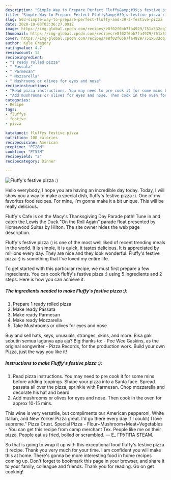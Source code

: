 ```yaml
---
description: "Simple Way to Prepare Perfect Fluffy&amp;#39;s festive pizza :)"
title: "Simple Way to Prepare Perfect Fluffy&amp;#39;s festive pizza :)"
slug: 503-simple-way-to-prepare-perfect-fluffy-and-39-s-festive-pizza
date: 2020-10-03T03:36:27.091Z
image: https://img-global.cpcdn.com/recipes/e8f02f6bb7fa4929/751x532cq70/fluffys-festive-pizza-recipe-main-photo.jpg
thumbnail: https://img-global.cpcdn.com/recipes/e8f02f6bb7fa4929/751x532cq70/fluffys-festive-pizza-recipe-main-photo.jpg
cover: https://img-global.cpcdn.com/recipes/e8f02f6bb7fa4929/751x532cq70/fluffys-festive-pizza-recipe-main-photo.jpg
author: Kyle Gregory
ratingvalue: 4.7
reviewcount: 12
recipeingredient:
- "1 ready rolled pizza"
- " Passata"
- " Parmesan"
- " Mozzarella"
- " Mushrooms or olives for eyes and nose"
recipeinstructions:
- "Read pizza instructions. You may need to pre cook it for some mins before adding toppings. Shape your pizza into a Santa face. Spread passata all over the pizza, sprinkle with Parmesan. Chop mozzarella and decorate his hat and beard"
- "Add mushrooms or olives for eyes and nose. Then cook in the oven for approx 10-15 mins."
categories:
- Recipe
tags:
- fluffys
- festive
- pizza

katakunci: fluffys festive pizza 
nutrition: 100 calories
recipecuisine: American
preptime: "PT28M"
cooktime: "PT57M"
recipeyield: "2"
recipecategory: Dinner

---
```



![Fluffy&#39;s festive pizza :)](https://img-global.cpcdn.com/recipes/e8f02f6bb7fa4929/751x532cq70/fluffys-festive-pizza-recipe-main-photo.jpg)

Hello everybody, I hope you are having an incredible day today. Today, I will show you a way to make a special dish, fluffy&#39;s festive pizza :). One of my favorites food recipes. For mine, I'm gonna make it a bit unique. This will be really delicious.

Fluffy&#39;s Cafe is on the Macy&#39;s Thanksgiving Day Parade path! Tune in and catch the Lewis the Duck &#34;On the Roll Again&#34; parade float presented by Homewood Suites by Hilton. The site owner hides the web page description.

Fluffy&#39;s festive pizza :) is one of the most well liked of recent trending meals in the world. It is simple, it is quick, it tastes delicious. It is appreciated by millions every day. They are nice and they look wonderful. Fluffy&#39;s festive pizza :) is something that I've loved my entire life.


To get started with this particular recipe, we must first prepare a few ingredients. You can cook fluffy&#39;s festive pizza :) using 5 ingredients and 2 steps. Here is how you can achieve it.

<!--inarticleads1-->

##### The ingredients needed to make Fluffy&#39;s festive pizza :):

1. Prepare 1 ready rolled pizza
1. Make ready  Passata
1. Make ready  Parmesan
1. Make ready  Mozzarella
1. Take  Mushrooms or olives for eyes and nose


Buy and sell hats, keys, unusuals, stranges, skins, and more. Bisa gak sebutin semua lagunya apa aja? Big thanks to: - Pee Wee Gaskins, as the original songwriter - Pizza Records, for the production work. Build your own Pizza, just the way you like it! 

<!--inarticleads2-->

##### Instructions to make Fluffy&#39;s festive pizza :):

1. Read pizza instructions. You may need to pre cook it for some mins before adding toppings. Shape your pizza into a Santa face. Spread passata all over the pizza, sprinkle with Parmesan. Chop mozzarella and decorate his hat and beard
1. Add mushrooms or olives for eyes and nose. Then cook in the oven for approx 10-15 mins.


This wine is very versatile, but compliments our American pepperoni, White Italian, and New Yorker Pizza great. I&#39;d go there every day if I could:) I love supreme.&#34; Pizza Crust. Special Pizza - Flour+Mushroom+Meat+Vegetables - You can get this recipe from camp merchant Tex. People like me on their pizza. People eat us fried, boiled or scrambled. — E_ ГРУППА STEAM. 

So that is going to wrap it up with this exceptional food fluffy&#39;s festive pizza :) recipe. Thank you very much for your time. I am confident you will make this at home. There's gonna be more interesting food in home recipes coming up. Don't forget to bookmark this page in your browser, and share it to your family, colleague and friends. Thank you for reading. Go on get cooking!
